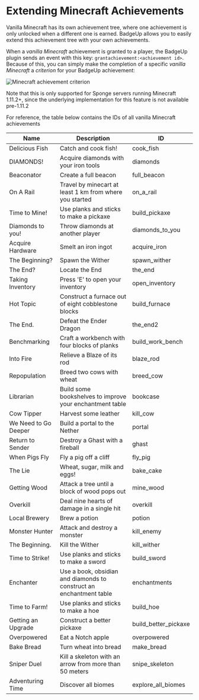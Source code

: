# Extending Minecraft Achievements

Vanilla Minecraft has its own achievement tree, where one achievement is only unlocked when a different one is earned. BadgeUp allows you to easily extend this achievement tree with your own achievements.

When a *vanilla Minecraft* achievement is granted to a player, the BadgeUp plugin sends an event with this key: `grantachievement:<achievement id>`. Because of this, you can simply make the completion of a specific *vanilla Minecraft* a *criterion* for your BadgeUp achievement:

![Minecraft achievement criterion](https://raw.githubusercontent.com/BadgeUp/sponge-client/c7625732b3874e1c4f1e1a23adb1c8ce82b6e17a/docs/mc-achievement-criterion.png "Minecraft achievement criterion")

Note that this is only supported for Sponge servers running Minecraft 1.11.2+, since the underlying implementation for this feature is not available pre-1.11.2

For reference, the table below contains the IDs of all vanilla Minecraft achievements

| Name                 | Description                                                         | ID                   |
| -------------------- | ------------------------------------------------------------------- | -------------------- |
| Delicious Fish       | Catch and cook fish!                                                | cook_fish            |
| DIAMONDS!            | Acquire diamonds with your iron tools                               | diamonds             |
| Beaconator           | Create a full beacon                                                | full_beacon          |
| On A Rail            | Travel by minecart at least 1 km from where you started             | on_a_rail            |
| Time to Mine!        | Use planks and sticks to make a pickaxe                             | build_pickaxe        |
| Diamonds to you!     | Throw diamonds at another player                                    | diamonds_to_you      |
| Acquire Hardware     | Smelt an iron ingot                                                 | acquire_iron         |
| The Beginning?       | Spawn the Wither                                                    | spawn_wither         |
| The End?             | Locate the End                                                      | the_end              |
| Taking Inventory     | Press 'E' to open your inventory                                    | open_inventory       |
| Hot Topic            | Construct a furnace out of eight cobblestone blocks                 | build_furnace        |
| The End.             | Defeat the Ender Dragon                                             | the_end2             |
| Benchmarking         | Craft a workbench with four blocks of planks                        | build_work_bench     |
| Into Fire            | Relieve a Blaze of its rod                                          | blaze_rod            |
| Repopulation         | Breed two cows with wheat                                           | breed_cow            |
| Librarian            | Build some bookshelves to improve your enchantment table            | bookcase             |
| Cow Tipper           | Harvest some leather                                                | kill_cow             |
| We Need to Go Deeper | Build a portal to the Nether                                        | portal               |
| Return to Sender     | Destroy a Ghast with a fireball                                     | ghast                |
| When Pigs Fly        | Fly a pig off a cliff                                               | fly_pig              |
| The Lie              | Wheat, sugar, milk and eggs!                                        | bake_cake            |
| Getting Wood         | Attack a tree until a block of wood pops out                        | mine_wood            |
| Overkill             | Deal nine hearts of damage in a single hit                          | overkill             |
| Local Brewery        | Brew a potion                                                       | potion               |
| Monster Hunter       | Attack and destroy a monster                                        | kill_enemy           |
| The Beginning.       | Kill the Wither                                                     | kill_wither          |
| Time to Strike!      | Use planks and sticks to make a sword                               | build_sword          |
| Enchanter            | Use a book, obsidian and diamonds to construct an enchantment table | enchantments         |
| Time to Farm!        | Use planks and sticks to make a hoe                                 | build_hoe            |
| Getting an Upgrade   | Construct a better pickaxe                                          | build_better_pickaxe |
| Overpowered          | Eat a Notch apple                                                   | overpowered          |
| Bake Bread           | Turn wheat into bread                                               | make_bread           |
| Sniper Duel          | Kill a skeleton with an arrow from more than 50 meters              | snipe_skeleton       |
| Adventuring Time     | Discover all biomes                                                 | explore_all_biomes   |
